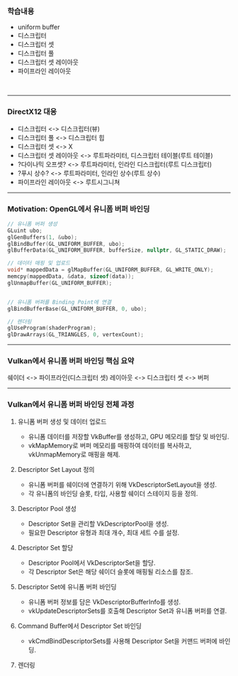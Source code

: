 ### 학습내용
- uniform buffer
- 디스크립터
- 디스크립터 셋
- 디스크립터 풀
- 디스크립터 셋 레이아웃
- 파이프라인 레이아웃
<br>

---
### DirectX12 대응
- 디스크립터 				<-> 디스크립터(뷰)
- 디스크립터 풀			<-> 디스크립터 힙
- 디스크립터 셋			<-> X
- 디스크립터 셋 레이아웃	<-> 루트파라미터, 디스크립터 테이블(루트 테이블)
- ?다이나믹 오프셋?		<-> 루트파라미터, 인라인 디스크립터(루트 디스크립터)
- ?푸시 상수?			<-> 루트파라미터, 인라인 상수(루트 상수)
- 파이프라인 레이아웃		<-> 루트시그니쳐

---
### Motivation: OpenGL에서 유니폼 버퍼 바인딩
```cpp
// 유니폼 버퍼 생성
GLuint ubo;
glGenBuffers(1, &ubo);
glBindBuffer(GL_UNIFORM_BUFFER, ubo);
glBufferData(GL_UNIFORM_BUFFER, bufferSize, nullptr, GL_STATIC_DRAW);

// 데이터 매핑 및 업로드
void* mappedData = glMapBuffer(GL_UNIFORM_BUFFER, GL_WRITE_ONLY);
memcpy(mappedData, &data, sizeof(data)); 
glUnmapBuffer(GL_UNIFORM_BUFFER);    


// 유니폼 버퍼를 Binding Point에 연결
glBindBufferBase(GL_UNIFORM_BUFFER, 0, ubo);

// 렌더링
glUseProgram(shaderProgram);
glDrawArrays(GL_TRIANGLES, 0, vertexCount);
```

---
### Vulkan에서 유니폼 버퍼 바인딩 핵심 요약
쉐이더 <-> 파이프라인(디스크립터 셋) 레이아웃 <-> 디스크립터 셋 <-> 버퍼

---
### Vulkan에서 유니폼 버퍼 바인딩 전체 과정 
1. 유니폼 버퍼 생성 및 데이터 업로드
	- 유니폼 데이터를 저장할 VkBuffer를 생성하고, GPU 메모리를 할당 및 바인딩.
	- vkMapMemory로 버퍼 메모리를 매핑하여 데이터를 복사하고, vkUnmapMemory로 매핑을 해제.

2. Descriptor Set Layout 정의
	- 유니폼 버퍼를 쉐이더에 연결하기 위해 VkDescriptorSetLayout을 생성.
	- 각 유니폼의 바인딩 슬롯, 타입, 사용할 쉐이더 스테이지 등을 정의.
	
3. Descriptor Pool 생성
	- Descriptor Set을 관리할 VkDescriptorPool을 생성.
	- 필요한 Descriptor 유형과 최대 개수, 최대 세트 수를 설정.

4. Descriptor Set 할당
	- Descriptor Pool에서 VkDescriptorSet을 할당.
	- 각 Descriptor Set은 해당 쉐이더 슬롯에 매핑될 리소스를 참조.

5. Descriptor Set에 유니폼 버퍼 바인딩
	- 유니폼 버퍼 정보를 담은 VkDescriptorBufferInfo를 생성.
	- vkUpdateDescriptorSets를 호출해 Descriptor Set과 유니폼 버퍼를 연결.

6. Command Buffer에서 Descriptor Set 바인딩
	- vkCmdBindDescriptorSets를 사용해 Descriptor Set을 커맨드 버퍼에 바인딩.

7. 렌더링
